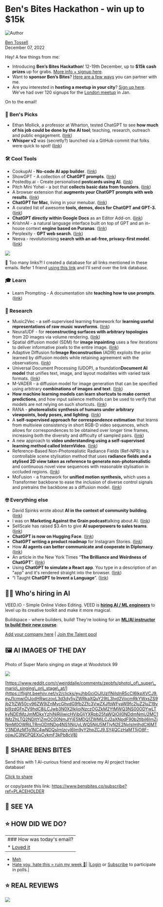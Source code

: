# Ben's Bites Hackathon - win up to $15k

![Author](https://media.beehiiv.com/cdn-cgi/image/format=auto,onerror=redirect/uploads/user/profile_picture/fc858b4d-39e3-4be1-abf4-2b55504e21a2/thumb_uJ4UYake_400x400.jpg)

[Ben Tossell](https://www.twitter.com/bentossell)  
December 07, 2022

Hey! A few things from me:

* Introducing **Ben’s Bites Hackathon**! 12-19th December, up to **$15k cash prizes** up for grabs. [<u>More info + signup here</u>](https://flight.beehiiv.net/v2/clicks/eyJhbGciOiJIUzI1NiIsInR5cCI6IkpXVCJ9.eyJ1cmwiOiJodHRwczovL3ZhbmlsbGEtcGVhY2gtNDg0Lm5vdGlvbi5zaXRlL0Jlbi1zLUJpdGVzLUFJLUhhY2thdGhvbi0xNWstMzI0YjNlOGIzZDQ3NGExMmEyZTgyOGI3YWM0NWY5ZjkiLCJwb3N0X2lkIjoiNzczOGZkM2YtMWQ3NS00ODYwLTkyNDEtMzJmMDkxYzhjNjRjIiwicHVibGljYXRpb25faWQiOiI0NDdmNmU2MC1lMzZhLTQ2NDItYjZmOC00NmJlYjE5MDQ1ZWMiLCJ2aXNpdF90b2tlbiI6ImZiNmM0OWRiLTRmODItNDg4NS1iNjUyLWQ5NjU5MTIyN2E2NyIsImlhdCI6MTY3NDAzMTg1NC4wNDIsImlzcyI6Im9yY2hpZCJ9.Maqhrvgu83PxKynwa3KrZafG4jTxYuxM2oOItD_3TBE).
* Want to **sponsor Ben’s Bites**? <u>[Here are a few ways](https://flight.beehiiv.net/v2/clicks/eyJhbGciOiJIUzI1NiIsInR5cCI6IkpXVCJ9.eyJ1cmwiOiJodHRwczovL3ZhbmlsbGEtcGVhY2gtNDg0Lm5vdGlvbi5zaXRlL0Jlbi1zLUJpdGVzLVNwb25zb3JlZC1FbWFpbHMtYjEzZGQ3ODk5NWYyNDI1YmI0YTZmZDQwMWEyNWY0M2MiLCJwb3N0X2lkIjoiNzczOGZkM2YtMWQ3NS00ODYwLTkyNDEtMzJmMDkxYzhjNjRjIiwicHVibGljYXRpb25faWQiOiI0NDdmNmU2MC1lMzZhLTQ2NDItYjZmOC00NmJlYjE5MDQ1ZWMiLCJ2aXNpdF90b2tlbiI6ImZiNmM0OWRiLTRmODItNDg4NS1iNjUyLWQ5NjU5MTIyN2E2NyIsImlhdCI6MTY3NDAzMTg1NC4wNDIsImlzcyI6Im9yY2hpZCJ9.lVLycyldtUnVjLLMEHzxYAAwQHHMlzNEKbFuV3pIbtw)</u> you can partner with me.
* Are you interested in **hosting a meetup in your city**? [<u>Sign up here</u>](https://flight.beehiiv.net/v2/clicks/eyJhbGciOiJIUzI1NiIsInR5cCI6IkpXVCJ9.eyJ1cmwiOiJodHRwczovL2FpcnRhYmxlLmNvbS9zaHI0cjNvQW5NYjZhZUFOVCIsInBvc3RfaWQiOiI3NzM4ZmQzZi0xZDc1LTQ4NjAtOTI0MS0zMmYwOTFjOGM2NGMiLCJwdWJsaWNhdGlvbl9pZCI6IjQ0N2Y2ZTYwLWUzNmEtNDY0Mi1iNmY4LTQ2YmViMTkwNDVlYyIsInZpc2l0X3Rva2VuIjoiZmI2YzQ5ZGItNGY4Mi00ODg1LWI2NTItZDk2NTkxMjI3YTY3IiwiaWF0IjoxNjc0MDMxODU0LjA0MiwiaXNzIjoib3JjaGlkIn0.dITsrN7LjJEbxPIWC3uLMXflkKsFGN5J03QWj_DGVYo). We've had over 120 signups for the [London meetup](https://flight.beehiiv.net/v2/clicks/eyJhbGciOiJIUzI1NiIsInR5cCI6IkpXVCJ9.eyJ1cmwiOiJodHRwczovL2x1Lm1hL2JlbnNiaXRlcyIsInBvc3RfaWQiOiI3NzM4ZmQzZi0xZDc1LTQ4NjAtOTI0MS0zMmYwOTFjOGM2NGMiLCJwdWJsaWNhdGlvbl9pZCI6IjQ0N2Y2ZTYwLWUzNmEtNDY0Mi1iNmY4LTQ2YmViMTkwNDVlYyIsInZpc2l0X3Rva2VuIjoiZmI2YzQ5ZGItNGY4Mi00ODg1LWI2NTItZDk2NTkxMjI3YTY3IiwiaWF0IjoxNjc0MDMxODU0LjA0MiwiaXNzIjoib3JjaGlkIn0.r5v8Tutskc4NJAPQPWCeNvy30jmMXz4Srsy0zx9TUcU) in Jan.

On to the email!

### **🤌 Ben's Picks**

* Ethan Mollick, a professor at Wharton, tested ChatGPT to see **how much of his job could be done by the AI tool**; teaching, research, outreach and public engagement. ([<u>link</u>](https://flight.beehiiv.net/v2/clicks/eyJhbGciOiJIUzI1NiIsInR5cCI6IkpXVCJ9.eyJ1cmwiOiJodHRwczovL29uZXVzZWZ1bHRoaW5nLnN1YnN0YWNrLmNvbS9wL3RoZS1tZWNoYW5pY2FsLXByb2Zlc3NvciIsInBvc3RfaWQiOiI3NzM4ZmQzZi0xZDc1LTQ4NjAtOTI0MS0zMmYwOTFjOGM2NGMiLCJwdWJsaWNhdGlvbl9pZCI6IjQ0N2Y2ZTYwLWUzNmEtNDY0Mi1iNmY4LTQ2YmViMTkwNDVlYyIsInZpc2l0X3Rva2VuIjoiZmI2YzQ5ZGItNGY4Mi00ODg1LWI2NTItZDk2NTkxMjI3YTY3IiwiaWF0IjoxNjc0MDMxODU0LjA0MiwiaXNzIjoib3JjaGlkIn0.6EAmJe-vrMLo_3u9tGSun0uNgvprKGOaeFGcLkMi84w))
* **Whisper v2** was (secretly?) launched via a GitHub commit that folks were quick to spot! ([link](https://flight.beehiiv.net/v2/clicks/eyJhbGciOiJIUzI1NiIsInR5cCI6IkpXVCJ9.eyJ1cmwiOiJodHRwczovL2dpdGh1Yi5jb20vb3BlbmFpL3doaXNwZXIvY29tbWl0LzQxNzllZDI0NzVjYzg0Y2JhNjY4NjhiNTE2MjMyZWYxYjc0ZGFjZGYiLCJwb3N0X2lkIjoiNzczOGZkM2YtMWQ3NS00ODYwLTkyNDEtMzJmMDkxYzhjNjRjIiwicHVibGljYXRpb25faWQiOiI0NDdmNmU2MC1lMzZhLTQ2NDItYjZmOC00NmJlYjE5MDQ1ZWMiLCJ2aXNpdF90b2tlbiI6ImZiNmM0OWRiLTRmODItNDg4NS1iNjUyLWQ5NjU5MTIyN2E2NyIsImlhdCI6MTY3NDAzMTg1NC4wNDIsImlzcyI6Im9yY2hpZCJ9.vdG5l6tOERIUqZL1bZRofiIAtFXUCP_S3CHN85zmkFU))

### **🛠️ Cool Tools**

* CookupAI - **No-code AI app builder**. ([<u>link</u>](https://flight.beehiiv.net/v2/clicks/eyJhbGciOiJIUzI1NiIsInR5cCI6IkpXVCJ9.eyJ1cmwiOiJodHRwczovL2Nvb2t1cC5haS8iLCJwb3N0X2lkIjoiNzczOGZkM2YtMWQ3NS00ODYwLTkyNDEtMzJmMDkxYzhjNjRjIiwicHVibGljYXRpb25faWQiOiI0NDdmNmU2MC1lMzZhLTQ2NDItYjZmOC00NmJlYjE5MDQ1ZWMiLCJ2aXNpdF90b2tlbiI6ImZiNmM0OWRiLTRmODItNDg4NS1iNjUyLWQ5NjU5MTIyN2E2NyIsImlhdCI6MTY3NDAzMTg1NC4wNDIsImlzcyI6Im9yY2hpZCJ9.gwlUn3bAl13v225bQ5VaMW218GRc3sDZHS4h-HHrBn0))
* ShowGPT - A collection of **ChatGPT prompts**. ([<u>link</u>](https://flight.beehiiv.net/v2/clicks/eyJhbGciOiJIUzI1NiIsInR5cCI6IkpXVCJ9.eyJ1cmwiOiJodHRwczovL3Nob3dncHQuY28vIiwicG9zdF9pZCI6Ijc3MzhmZDNmLTFkNzUtNDg2MC05MjQxLTMyZjA5MWM4YzY0YyIsInB1YmxpY2F0aW9uX2lkIjoiNDQ3ZjZlNjAtZTM2YS00NjQyLWI2ZjgtNDZiZWIxOTA0NWVjIiwidmlzaXRfdG9rZW4iOiJmYjZjNDlkYi00ZjgyLTQ4ODUtYjY1Mi1kOTY1OTEyMjdhNjciLCJpYXQiOjE2NzQwMzE4NTQuMDQyLCJpc3MiOiJvcmNoaWQifQ.YEuwO3qmioOEoW7XI7-TtbHcTRsyfavRwP_5iyvOiGU))
* Postedby.ai - Create personalised **postcards using AI**. ([<u>link</u>](https://flight.beehiiv.net/v2/clicks/eyJhbGciOiJIUzI1NiIsInR5cCI6IkpXVCJ9.eyJ1cmwiOiJodHRwczovL3Bvc3RlZGJ5LmFpLyIsInBvc3RfaWQiOiI3NzM4ZmQzZi0xZDc1LTQ4NjAtOTI0MS0zMmYwOTFjOGM2NGMiLCJwdWJsaWNhdGlvbl9pZCI6IjQ0N2Y2ZTYwLWUzNmEtNDY0Mi1iNmY4LTQ2YmViMTkwNDVlYyIsInZpc2l0X3Rva2VuIjoiZmI2YzQ5ZGItNGY4Mi00ODg1LWI2NTItZDk2NTkxMjI3YTY3IiwiaWF0IjoxNjc0MDMxODU0LjA0MywiaXNzIjoib3JjaGlkIn0.mGZeHk3Kq2YxZlLeEOwQIsNJWjNbmX9ruVBUcMx-7WU))
* Pitch Mini Yohei - a bot that **collects basic data from founders**. ([<u>link</u>](https://flight.beehiiv.net/v2/clicks/eyJhbGciOiJIUzI1NiIsInR5cCI6IkpXVCJ9.eyJ1cmwiOiJodHRwczovL3BpdGNoLnlvaGVpLm1lLyIsInBvc3RfaWQiOiI3NzM4ZmQzZi0xZDc1LTQ4NjAtOTI0MS0zMmYwOTFjOGM2NGMiLCJwdWJsaWNhdGlvbl9pZCI6IjQ0N2Y2ZTYwLWUzNmEtNDY0Mi1iNmY4LTQ2YmViMTkwNDVlYyIsInZpc2l0X3Rva2VuIjoiZmI2YzQ5ZGItNGY4Mi00ODg1LWI2NTItZDk2NTkxMjI3YTY3IiwiaWF0IjoxNjc0MDMxODU0LjA0MywiaXNzIjoib3JjaGlkIn0.EtmKPdD3kZdd8OudwriFteTX2hucu7dMdVnWGFuZsds))
* A browser extension that **augments your ChatGPT prompts with web results**. ([<u>link</u>](https://flight.beehiiv.net/v2/clicks/eyJhbGciOiJIUzI1NiIsInR5cCI6IkpXVCJ9.eyJ1cmwiOiJodHRwczovL2dpdGh1Yi5jb20vcXVuYXNoL2NoYXRncHQtYWR2YW5jZWQiLCJwb3N0X2lkIjoiNzczOGZkM2YtMWQ3NS00ODYwLTkyNDEtMzJmMDkxYzhjNjRjIiwicHVibGljYXRpb25faWQiOiI0NDdmNmU2MC1lMzZhLTQ2NDItYjZmOC00NmJlYjE5MDQ1ZWMiLCJ2aXNpdF90b2tlbiI6ImZiNmM0OWRiLTRmODItNDg4NS1iNjUyLWQ5NjU5MTIyN2E2NyIsImlhdCI6MTY3NDAzMTg1NC4wNDMsImlzcyI6Im9yY2hpZCJ9.gt_AeXjn25X7lYtQxtpME9xRzMZgqcI7qT0Y_qt5Rlo))
* **ChatGPT for Mac**, living in your menubar. ([<u>link</u>](https://flight.beehiiv.net/v2/clicks/eyJhbGciOiJIUzI1NiIsInR5cCI6IkpXVCJ9.eyJ1cmwiOiJodHRwczovL2dpdGh1Yi5jb20vdmluY2Vsd3QvY2hhdGdwdC1tYWMiLCJwb3N0X2lkIjoiNzczOGZkM2YtMWQ3NS00ODYwLTkyNDEtMzJmMDkxYzhjNjRjIiwicHVibGljYXRpb25faWQiOiI0NDdmNmU2MC1lMzZhLTQ2NDItYjZmOC00NmJlYjE5MDQ1ZWMiLCJ2aXNpdF90b2tlbiI6ImZiNmM0OWRiLTRmODItNDg4NS1iNjUyLWQ5NjU5MTIyN2E2NyIsImlhdCI6MTY3NDAzMTg1NC4wNDMsImlzcyI6Im9yY2hpZCJ9.84JaSs16RK1QebEKK0QSJvV5dBlLnDguLatqiqREZlI))
* A curated list of awesome **tools, demos, docs for ChatGPT and GPT-3.** ([<u>link</u>](https://flight.beehiiv.net/v2/clicks/eyJhbGciOiJIUzI1NiIsInR5cCI6IkpXVCJ9.eyJ1cmwiOiJodHRwczovL2dpdGh1Yi5jb20vaHVtYW5sb29wL2F3ZXNvbWUtY2hhdGdwdCIsInBvc3RfaWQiOiI3NzM4ZmQzZi0xZDc1LTQ4NjAtOTI0MS0zMmYwOTFjOGM2NGMiLCJwdWJsaWNhdGlvbl9pZCI6IjQ0N2Y2ZTYwLWUzNmEtNDY0Mi1iNmY4LTQ2YmViMTkwNDVlYyIsInZpc2l0X3Rva2VuIjoiZmI2YzQ5ZGItNGY4Mi00ODg1LWI2NTItZDk2NTkxMjI3YTY3IiwiaWF0IjoxNjc0MDMxODU0LjA0MywiaXNzIjoib3JjaGlkIn0.XZGzidBkS4sAh69g9D4tg1UY_nn0FtIG0qO7F2Q789U))
* **ChatGPT directly within Google Docs** as an Editor Add-on. ([<u>link</u>](https://flight.beehiiv.net/v2/clicks/eyJhbGciOiJIUzI1NiIsInR5cCI6IkpXVCJ9.eyJ1cmwiOiJodHRwczovL2dpdGh1Yi5jb20vY2VzYXJodXJldC9kb2NHUFQiLCJwb3N0X2lkIjoiNzczOGZkM2YtMWQ3NS00ODYwLTkyNDEtMzJmMDkxYzhjNjRjIiwicHVibGljYXRpb25faWQiOiI0NDdmNmU2MC1lMzZhLTQ2NDItYjZmOC00NmJlYjE5MDQ1ZWMiLCJ2aXNpdF90b2tlbiI6ImZiNmM0OWRiLTRmODItNDg4NS1iNjUyLWQ5NjU5MTIyN2E2NyIsImlhdCI6MTY3NDAzMTg1NC4wNDMsImlzcyI6Im9yY2hpZCJ9.zoVmpeQZU3BmaihLJRLWV_eLoRII0qVWl2unPOIUxcw))
* KrishnAI - a natural language interface built on top of GPT and an in-house context **engine based on Puranas**. ([<u>link</u>](https://flight.beehiiv.net/v2/clicks/eyJhbGciOiJIUzI1NiIsInR5cCI6IkpXVCJ9.eyJ1cmwiOiJodHRwczovL2tyaXNobi5haS8iLCJwb3N0X2lkIjoiNzczOGZkM2YtMWQ3NS00ODYwLTkyNDEtMzJmMDkxYzhjNjRjIiwicHVibGljYXRpb25faWQiOiI0NDdmNmU2MC1lMzZhLTQ2NDItYjZmOC00NmJlYjE5MDQ1ZWMiLCJ2aXNpdF90b2tlbiI6ImZiNmM0OWRiLTRmODItNDg4NS1iNjUyLWQ5NjU5MTIyN2E2NyIsImlhdCI6MTY3NDAzMTg1NC4wNDMsImlzcyI6Im9yY2hpZCJ9.NS8O-hiPJ0Ck997s6ToqbdYdraTEMcKF8aG1JTaxaCU))
* Perplexity - **GPT web search**. ([<u>link</u>](https://flight.beehiiv.net/v2/clicks/eyJhbGciOiJIUzI1NiIsInR5cCI6IkpXVCJ9.eyJ1cmwiOiJodHRwczovL3d3dy5wZXJwbGV4aXR5LmFpLyIsInBvc3RfaWQiOiI3NzM4ZmQzZi0xZDc1LTQ4NjAtOTI0MS0zMmYwOTFjOGM2NGMiLCJwdWJsaWNhdGlvbl9pZCI6IjQ0N2Y2ZTYwLWUzNmEtNDY0Mi1iNmY4LTQ2YmViMTkwNDVlYyIsInZpc2l0X3Rva2VuIjoiZmI2YzQ5ZGItNGY4Mi00ODg1LWI2NTItZDk2NTkxMjI3YTY3IiwiaWF0IjoxNjc0MDMxODU0LjA0MywiaXNzIjoib3JjaGlkIn0.wVy1aEaeWXF-uHAP7izSMA8QJij0PVNYzniYGhtJK20))
* Neeva - revolutionising **search with an ad-free, privacy-first model**. ([<u>link</u>](https://flight.beehiiv.net/v2/clicks/eyJhbGciOiJIUzI1NiIsInR5cCI6IkpXVCJ9.eyJ1cmwiOiJodHRwczovL25lZXZhLmNvbS8iLCJwb3N0X2lkIjoiNzczOGZkM2YtMWQ3NS00ODYwLTkyNDEtMzJmMDkxYzhjNjRjIiwicHVibGljYXRpb25faWQiOiI0NDdmNmU2MC1lMzZhLTQ2NDItYjZmOC00NmJlYjE5MDQ1ZWMiLCJ2aXNpdF90b2tlbiI6ImZiNmM0OWRiLTRmODItNDg4NS1iNjUyLWQ5NjU5MTIyN2E2NyIsImlhdCI6MTY3NDAzMTg1NC4wNDMsImlzcyI6Im9yY2hpZCJ9.HCC1cLipQqrQeyqt09dWDUITNjYnYWl9yHaxTJlYOK4))

![](https://media.beehiiv.com/cdn-cgi/image/format=auto,onerror=redirect/uploads/asset/file/9c82a485-1cb4-48de-b8c0-7cdace55399a/FjUVZMjVQAEVs3i.jpeg)

👋 Too many links?! I created a database for all links mentioned in these emails. Refer 1 friend [using this link](https://flight.beehiiv.net/v2/clicks/eyJhbGciOiJIUzI1NiIsInR5cCI6IkpXVCJ9.eyJ1cmwiOiJodHRwczovL3d3dy5iZW5zYml0ZXMuY28vc3Vic2NyaWJlP3JlZj1QTEFDRUhPTERFUiIsInBvc3RfaWQiOiI3NzM4ZmQzZi0xZDc1LTQ4NjAtOTI0MS0zMmYwOTFjOGM2NGMiLCJwdWJsaWNhdGlvbl9pZCI6IjQ0N2Y2ZTYwLWUzNmEtNDY0Mi1iNmY4LTQ2YmViMTkwNDVlYyIsInZpc2l0X3Rva2VuIjoiZmI2YzQ5ZGItNGY4Mi00ODg1LWI2NTItZDk2NTkxMjI3YTY3IiwiaWF0IjoxNjc0MDMxODU0LjA0MywiaXNzIjoib3JjaGlkIn0.BqHuD5P6Ye22Es7wYfT_Irs_JW2GHCRKrKPBzWlg6sU) and I'll send over the link database.

### **🎓 Learn**

* Learn Prompting - A documentation site **teaching how to use prompts**. ([<u>link</u>](https://flight.beehiiv.net/v2/clicks/eyJhbGciOiJIUzI1NiIsInR5cCI6IkpXVCJ9.eyJ1cmwiOiJodHRwczovL2xlYXJucHJvbXB0aW5nLm9yZy8iLCJwb3N0X2lkIjoiNzczOGZkM2YtMWQ3NS00ODYwLTkyNDEtMzJmMDkxYzhjNjRjIiwicHVibGljYXRpb25faWQiOiI0NDdmNmU2MC1lMzZhLTQ2NDItYjZmOC00NmJlYjE5MDQ1ZWMiLCJ2aXNpdF90b2tlbiI6ImZiNmM0OWRiLTRmODItNDg4NS1iNjUyLWQ5NjU5MTIyN2E2NyIsImlhdCI6MTY3NDAzMTg1NC4wNDMsImlzcyI6Im9yY2hpZCJ9.NEb1jAm1riMcng2ePcjFsrZWKqXCv0ftJGfICYlEl1Y))

### **🔬 Research**

* Music2Vec - a self-supervised learning framework for **learning useful representations of raw music waveforms**. ([<u>link</u>](https://flight.beehiiv.net/v2/clicks/eyJhbGciOiJIUzI1NiIsInR5cCI6IkpXVCJ9.eyJ1cmwiOiJodHRwczovL2FyeGl2Lm9yZy9hYnMvMjIxMi4wMjUwOCIsInBvc3RfaWQiOiI3NzM4ZmQzZi0xZDc1LTQ4NjAtOTI0MS0zMmYwOTFjOGM2NGMiLCJwdWJsaWNhdGlvbl9pZCI6IjQ0N2Y2ZTYwLWUzNmEtNDY0Mi1iNmY4LTQ2YmViMTkwNDVlYyIsInZpc2l0X3Rva2VuIjoiZmI2YzQ5ZGItNGY4Mi00ODg1LWI2NTItZDk2NTkxMjI3YTY3IiwiaWF0IjoxNjc0MDMxODU0LjA0MywiaXNzIjoib3JjaGlkIn0.XbI8nWmTuvgB0J44kQ16uJqRFI7gzAzqhSk15d2B8MA))
* NeuralUDF - for **reconstructing surfaces with arbitrary topologies** from 2D images via volume rendering. ([<u>link</u>](https://flight.beehiiv.net/v2/clicks/eyJhbGciOiJIUzI1NiIsInR5cCI6IkpXVCJ9.eyJ1cmwiOiJodHRwczovL3d3dy54eGxvbmcuc2l0ZS9OZXVyYWxVREYvIiwicG9zdF9pZCI6Ijc3MzhmZDNmLTFkNzUtNDg2MC05MjQxLTMyZjA5MWM4YzY0YyIsInB1YmxpY2F0aW9uX2lkIjoiNDQ3ZjZlNjAtZTM2YS00NjQyLWI2ZjgtNDZiZWIxOTA0NWVjIiwidmlzaXRfdG9rZW4iOiJmYjZjNDlkYi00ZjgyLTQ4ODUtYjY1Mi1kOTY1OTEyMjdhNjciLCJpYXQiOjE2NzQwMzE4NTQuMDQzLCJpc3MiOiJvcmNoaWQifQ.A-3__olxt7jwtw9xVByKwCOG6w9Hxt0dYol8P1a80WQ))
* Spatial diffusion model (SDM) for **image inpainting** uses a few iterations to deliver informative pixels to the entire image. ([<u>link</u>](https://flight.beehiiv.net/v2/clicks/eyJhbGciOiJIUzI1NiIsInR5cCI6IkpXVCJ9.eyJ1cmwiOiJodHRwczovL2FyeGl2Lm9yZy9hYnMvMjIxMi4wMjk2MyIsInBvc3RfaWQiOiI3NzM4ZmQzZi0xZDc1LTQ4NjAtOTI0MS0zMmYwOTFjOGM2NGMiLCJwdWJsaWNhdGlvbl9pZCI6IjQ0N2Y2ZTYwLWUzNmEtNDY0Mi1iNmY4LTQ2YmViMTkwNDVlYyIsInZpc2l0X3Rva2VuIjoiZmI2YzQ5ZGItNGY4Mi00ODg1LWI2NTItZDk2NTkxMjI3YTY3IiwiaWF0IjoxNjc0MDMxODU0LjA0MywiaXNzIjoib3JjaGlkIn0.FbsVH12JGwEwIla-ugqkc59WEqiZEwo7XJ67tUGfo_M))
* Adaptive Diffusion for**Image Reconstruction** (ADIR) exploits the prior learned by diffusion models while retaining agreement with the observations. ([<u>link</u>](https://flight.beehiiv.net/v2/clicks/eyJhbGciOiJIUzI1NiIsInR5cCI6IkpXVCJ9.eyJ1cmwiOiJodHRwczovL3NoYWR5YWJoLmdpdGh1Yi5pby9BRElSLyIsInBvc3RfaWQiOiI3NzM4ZmQzZi0xZDc1LTQ4NjAtOTI0MS0zMmYwOTFjOGM2NGMiLCJwdWJsaWNhdGlvbl9pZCI6IjQ0N2Y2ZTYwLWUzNmEtNDY0Mi1iNmY4LTQ2YmViMTkwNDVlYyIsInZpc2l0X3Rva2VuIjoiZmI2YzQ5ZGItNGY4Mi00ODg1LWI2NTItZDk2NTkxMjI3YTY3IiwiaWF0IjoxNjc0MDMxODU0LjA0MywiaXNzIjoib3JjaGlkIn0.HeLM1ASHsmoV1P641TIZ8fj4j7Mn-7ruIo2Fl-Ig0kg))
* Universal Document Processing (UDOP), a foundation**Document AI model** that unifies text, image, and layout modalities with varied task formats. ([<u>link</u>](https://flight.beehiiv.net/v2/clicks/eyJhbGciOiJIUzI1NiIsInR5cCI6IkpXVCJ9.eyJ1cmwiOiJodHRwczovL2FyeGl2Lm9yZy9hYnMvMjIxMi4wMjYyMyIsInBvc3RfaWQiOiI3NzM4ZmQzZi0xZDc1LTQ4NjAtOTI0MS0zMmYwOTFjOGM2NGMiLCJwdWJsaWNhdGlvbl9pZCI6IjQ0N2Y2ZTYwLWUzNmEtNDY0Mi1iNmY4LTQ2YmViMTkwNDVlYyIsInZpc2l0X3Rva2VuIjoiZmI2YzQ5ZGItNGY4Mi00ODg1LWI2NTItZDk2NTkxMjI3YTY3IiwiaWF0IjoxNjc0MDMxODU0LjA0MywiaXNzIjoib3JjaGlkIn0.TEZbAl8z35vo_Uk9qC7772Yunv6UPJ8Pj8QviqR-o6k))
* M-VADER - a diffusion model for image generation that can be specified using arbitrary **combinations of images and text**. ([<u>link</u>](https://flight.beehiiv.net/v2/clicks/eyJhbGciOiJIUzI1NiIsInR5cCI6IkpXVCJ9.eyJ1cmwiOiJodHRwczovL2FyeGl2Lm9yZy9hYnMvMjIxMi4wMjkzNiIsInBvc3RfaWQiOiI3NzM4ZmQzZi0xZDc1LTQ4NjAtOTI0MS0zMmYwOTFjOGM2NGMiLCJwdWJsaWNhdGlvbl9pZCI6IjQ0N2Y2ZTYwLWUzNmEtNDY0Mi1iNmY4LTQ2YmViMTkwNDVlYyIsInZpc2l0X3Rva2VuIjoiZmI2YzQ5ZGItNGY4Mi00ODg1LWI2NTItZDk2NTkxMjI3YTY3IiwiaWF0IjoxNjc0MDMxODU0LjA0MywiaXNzIjoib3JjaGlkIn0.d0_4tMYda_K3lMv8VmKOuBaF-3sFT5wYxYqKTRA9hTM))
* **How machine learning models can learn shortcuts to make correct predictions**, and how input salience methods can be used to verify that models are not relying on such shortcuts. ([<u>link</u>](https://flight.beehiiv.net/v2/clicks/eyJhbGciOiJIUzI1NiIsInR5cCI6IkpXVCJ9.eyJ1cmwiOiJodHRwczovL2FpLmdvb2dsZWJsb2cuY29tLzIwMjIvMTIvd2lsbC15b3UtZmluZC10aGVzZS1zaG9ydGN1dHMuaHRtbCIsInBvc3RfaWQiOiI3NzM4ZmQzZi0xZDc1LTQ4NjAtOTI0MS0zMmYwOTFjOGM2NGMiLCJwdWJsaWNhdGlvbl9pZCI6IjQ0N2Y2ZTYwLWUzNmEtNDY0Mi1iNmY4LTQ2YmViMTkwNDVlYyIsInZpc2l0X3Rva2VuIjoiZmI2YzQ5ZGItNGY4Mi00ODg1LWI2NTItZDk2NTkxMjI3YTY3IiwiaWF0IjoxNjc0MDMxODU0LjA0MywiaXNzIjoib3JjaGlkIn0.qYHBf2KBzQxPCdq4h_yGIY9F2DkGomLKqosifDlQiPE))
* RANA - **photorealistic synthesis of humans under arbitrary viewpoints, body poses, and lighting**. ([<u>link</u>](https://flight.beehiiv.net/v2/clicks/eyJhbGciOiJIUzI1NiIsInR5cCI6IkpXVCJ9.eyJ1cmwiOiJodHRwczovL252bGFicy5naXRodWIuaW8vUkFOQS8iLCJwb3N0X2lkIjoiNzczOGZkM2YtMWQ3NS00ODYwLTkyNDEtMzJmMDkxYzhjNjRjIiwicHVibGljYXRpb25faWQiOiI0NDdmNmU2MC1lMzZhLTQ2NDItYjZmOC00NmJlYjE5MDQ1ZWMiLCJ2aXNpdF90b2tlbiI6ImZiNmM0OWRiLTRmODItNDg4NS1iNjUyLWQ5NjU5MTIyN2E2NyIsImlhdCI6MTY3NDAzMTg1NC4wNDMsImlzcyI6Im9yY2hpZCJ9.I2cQx9WeM4Epv-oMANYRfsjX6pmv6H088xWctaChr6o))
* A **self-supervised approach for correspondence estimation** that learns from multiview consistency in short RGB-D video sequences, which allows for correspondences to be obtained over longer time frames, increasing both the diversity and difficulty of sampled pairs. ([<u>link</u>](https://flight.beehiiv.net/v2/clicks/eyJhbGciOiJIUzI1NiIsInR5cCI6IkpXVCJ9.eyJ1cmwiOiJodHRwczovL21iYW5hbmkuZ2l0aHViLmlvL3N5bmNtYXRjaC8iLCJwb3N0X2lkIjoiNzczOGZkM2YtMWQ3NS00ODYwLTkyNDEtMzJmMDkxYzhjNjRjIiwicHVibGljYXRpb25faWQiOiI0NDdmNmU2MC1lMzZhLTQ2NDItYjZmOC00NmJlYjE5MDQ1ZWMiLCJ2aXNpdF90b2tlbiI6ImZiNmM0OWRiLTRmODItNDg4NS1iNjUyLWQ5NjU5MTIyN2E2NyIsImlhdCI6MTY3NDAzMTg1NC4wNDMsImlzcyI6Im9yY2hpZCJ9.DGNFInbFU5xocq3zAznUeU8Jm6g3rh0Ld68MhTGpr2g))
* A new approach to **video understanding using a self-supervised learning method called InternVideo**. ([<u>link</u>](https://flight.beehiiv.net/v2/clicks/eyJhbGciOiJIUzI1NiIsInR5cCI6IkpXVCJ9.eyJ1cmwiOiJodHRwczovL2FyeGl2Lm9yZy9hYnMvMjIxMi4wMzE5MSIsInBvc3RfaWQiOiI3NzM4ZmQzZi0xZDc1LTQ4NjAtOTI0MS0zMmYwOTFjOGM2NGMiLCJwdWJsaWNhdGlvbl9pZCI6IjQ0N2Y2ZTYwLWUzNmEtNDY0Mi1iNmY4LTQ2YmViMTkwNDVlYyIsInZpc2l0X3Rva2VuIjoiZmI2YzQ5ZGItNGY4Mi00ODg1LWI2NTItZDk2NTkxMjI3YTY3IiwiaWF0IjoxNjc0MDMxODU0LjA0MywiaXNzIjoib3JjaGlkIn0.QrbizbzR_O154Dzb1ZkcTW5oJ3nwxK8IUZGP9Ti5SDo))
* Reference-Based Non-Photorealistic Radiance Fields (Ref-NPR) is a controllable scene stylisation method that uses **radiance fields and a stylised 2D view taken as reference to generate non-photorealistic** and continuous novel view sequences with reasonable stylisation in occluded regions. ([<u>link</u>](https://flight.beehiiv.net/v2/clicks/eyJhbGciOiJIUzI1NiIsInR5cCI6IkpXVCJ9.eyJ1cmwiOiJodHRwczovL3JlZi1ucHIuZ2l0aHViLmlvLyIsInBvc3RfaWQiOiI3NzM4ZmQzZi0xZDc1LTQ4NjAtOTI0MS0zMmYwOTFjOGM2NGMiLCJwdWJsaWNhdGlvbl9pZCI6IjQ0N2Y2ZTYwLWUzNmEtNDY0Mi1iNmY4LTQ2YmViMTkwNDVlYyIsInZpc2l0X3Rva2VuIjoiZmI2YzQ5ZGItNGY4Mi00ODg1LWI2NTItZDk2NTkxMjI3YTY3IiwiaWF0IjoxNjc0MDMxODU0LjA0MywiaXNzIjoib3JjaGlkIn0.LxspUvY68Du6ghXFYG7mBCqGw_M8Aq0r-QKtUouxilU))
* MoFusion - a framework for **unified motion synthesis,** which uses a Transformer backbone to ease the inclusion of diverse control signals and pretrains the backbone as a diffusion model. ([<u>link</u>](https://flight.beehiiv.net/v2/clicks/eyJhbGciOiJIUzI1NiIsInR5cCI6IkpXVCJ9.eyJ1cmwiOiJodHRwczovL29mYS1zeXMuZ2l0aHViLmlvL01vRnVzaW9uLyIsInBvc3RfaWQiOiI3NzM4ZmQzZi0xZDc1LTQ4NjAtOTI0MS0zMmYwOTFjOGM2NGMiLCJwdWJsaWNhdGlvbl9pZCI6IjQ0N2Y2ZTYwLWUzNmEtNDY0Mi1iNmY4LTQ2YmViMTkwNDVlYyIsInZpc2l0X3Rva2VuIjoiZmI2YzQ5ZGItNGY4Mi00ODg1LWI2NTItZDk2NTkxMjI3YTY3IiwiaWF0IjoxNjc0MDMxODU0LjA0MywiaXNzIjoib3JjaGlkIn0.Vb3meTjc-tafR5GjKel8L3QwX2XvfdCl2cmbAos0t2g))

### **🤓 Everything else**

* David Spinks wrote about **AI in the context of community building**. ([<u>link</u>](https://flight.beehiiv.net/v2/clicks/eyJhbGciOiJIUzI1NiIsInR5cCI6IkpXVCJ9.eyJ1cmwiOiJodHRwczovL2Rhdmlkc3BpbmtzLnN1YnN0YWNrLmNvbS9wL3dpbGwtcm9ib3RzLWJ1aWxkLWNvbW11bml0eSIsInBvc3RfaWQiOiI3NzM4ZmQzZi0xZDc1LTQ4NjAtOTI0MS0zMmYwOTFjOGM2NGMiLCJwdWJsaWNhdGlvbl9pZCI6IjQ0N2Y2ZTYwLWUzNmEtNDY0Mi1iNmY4LTQ2YmViMTkwNDVlYyIsInZpc2l0X3Rva2VuIjoiZmI2YzQ5ZGItNGY4Mi00ODg1LWI2NTItZDk2NTkxMjI3YTY3IiwiaWF0IjoxNjc0MDMxODU0LjA0MywiaXNzIjoib3JjaGlkIn0.0gXty075ESZSzzVsDJ_uQEB208ZDfYZqSmfgnT0l048))
* I was on **Marketing Against the Grain podcast**talking about AI. ([<u>link</u>](https://flight.beehiiv.net/v2/clicks/eyJhbGciOiJIUzI1NiIsInR5cCI6IkpXVCJ9.eyJ1cmwiOiJodHRwczovL2xpbmsuY2h0YmwuY29tL2hmOHVqZExpP3NpZD1CZW4lMjBUb3NzZWxsJTIwRVAlMjA3MiIsInBvc3RfaWQiOiI3NzM4ZmQzZi0xZDc1LTQ4NjAtOTI0MS0zMmYwOTFjOGM2NGMiLCJwdWJsaWNhdGlvbl9pZCI6IjQ0N2Y2ZTYwLWUzNmEtNDY0Mi1iNmY4LTQ2YmViMTkwNDVlYyIsInZpc2l0X3Rva2VuIjoiZmI2YzQ5ZGItNGY4Mi00ODg1LWI2NTItZDk2NTkxMjI3YTY3IiwiaWF0IjoxNjc0MDMxODU0LjA0MywiaXNzIjoib3JjaGlkIn0.yvTzcgV6hi9mdpr1YQcrgqWwp7dBUzloihjFzZ-rB9A))
* SellScale has raised $3.4m to give **AI superpowers to sales teams**. ([<u>link</u>](https://flight.beehiiv.net/v2/clicks/eyJhbGciOiJIUzI1NiIsInR5cCI6IkpXVCJ9.eyJ1cmwiOiJodHRwczovL3d3dy5zZWxsc2NhbGUuY29tL3Bvc3Qvc2VsbHNjYWxlLXJhaXNlcy0zLTQtbWlsbGlvbi10by1naXZlLWFpLXN1cGVycG93ZXJzLXRvLXNhbGVzLXRlYW1zIiwicG9zdF9pZCI6Ijc3MzhmZDNmLTFkNzUtNDg2MC05MjQxLTMyZjA5MWM4YzY0YyIsInB1YmxpY2F0aW9uX2lkIjoiNDQ3ZjZlNjAtZTM2YS00NjQyLWI2ZjgtNDZiZWIxOTA0NWVjIiwidmlzaXRfdG9rZW4iOiJmYjZjNDlkYi00ZjgyLTQ4ODUtYjY1Mi1kOTY1OTEyMjdhNjciLCJpYXQiOjE2NzQwMzE4NTQuMDQzLCJpc3MiOiJvcmNoaWQifQ.9c_iscsAEatX7ChgE3MTyz1xit1wAiw3RtVPfhP6KU4))
* **ChatGPT is now on Hugging Face**. ([<u>link</u>](https://flight.beehiiv.net/v2/clicks/eyJhbGciOiJIUzI1NiIsInR5cCI6IkpXVCJ9.eyJ1cmwiOiJodHRwczovL2h1Z2dpbmdmYWNlLmNvL3NwYWNlcy9YaGFoZWVuL0NoYXRHUFRfSEYiLCJwb3N0X2lkIjoiNzczOGZkM2YtMWQ3NS00ODYwLTkyNDEtMzJmMDkxYzhjNjRjIiwicHVibGljYXRpb25faWQiOiI0NDdmNmU2MC1lMzZhLTQ2NDItYjZmOC00NmJlYjE5MDQ1ZWMiLCJ2aXNpdF90b2tlbiI6ImZiNmM0OWRiLTRmODItNDg4NS1iNjUyLWQ5NjU5MTIyN2E2NyIsImlhdCI6MTY3NDAzMTg1NC4wNDMsImlzcyI6Im9yY2hpZCJ9.EkF5Oqk_VomiE16DZMMMWJHF2LKXkqIsISH6onxhk4k))
* **ChatGPT writing a product roadmap** for Instagram Stories. ([<u>link</u>](https://flight.beehiiv.net/v2/clicks/eyJhbGciOiJIUzI1NiIsInR5cCI6IkpXVCJ9.eyJ1cmwiOiJodHRwczovL3R3aXR0ZXIuY29tL2tlaXRocGVpcmlzL3N0YXR1cy8xNTk5Nzk2NzU1NTkxNDgzMzkyP3M9MjAmdD1oRkdjU0tMQ083YUxfY3d3QWxlNWp3IiwicG9zdF9pZCI6Ijc3MzhmZDNmLTFkNzUtNDg2MC05MjQxLTMyZjA5MWM4YzY0YyIsInB1YmxpY2F0aW9uX2lkIjoiNDQ3ZjZlNjAtZTM2YS00NjQyLWI2ZjgtNDZiZWIxOTA0NWVjIiwidmlzaXRfdG9rZW4iOiJmYjZjNDlkYi00ZjgyLTQ4ODUtYjY1Mi1kOTY1OTEyMjdhNjciLCJpYXQiOjE2NzQwMzE4NTQuMDQzLCJpc3MiOiJvcmNoaWQifQ.uovc1fYdxPFLmX_dazOWq4w-0MOTWSFHrU-YIcugEAM))
* How **AI agents can better communicate and cooperate in Diplomacy**. ([<u>link</u>](https://flight.beehiiv.net/v2/clicks/eyJhbGciOiJIUzI1NiIsInR5cCI6IkpXVCJ9.eyJ1cmwiOiJodHRwczovL3d3dy5uYXR1cmUuY29tL2FydGljbGVzL3M0MTQ2Ny0wMjItMzQ0NzMtNSIsInBvc3RfaWQiOiI3NzM4ZmQzZi0xZDc1LTQ4NjAtOTI0MS0zMmYwOTFjOGM2NGMiLCJwdWJsaWNhdGlvbl9pZCI6IjQ0N2Y2ZTYwLWUzNmEtNDY0Mi1iNmY4LTQ2YmViMTkwNDVlYyIsInZpc2l0X3Rva2VuIjoiZmI2YzQ5ZGItNGY4Mi00ODg1LWI2NTItZDk2NTkxMjI3YTY3IiwiaWF0IjoxNjc0MDMxODU0LjA0MywiaXNzIjoib3JjaGlkIn0.mIjyA3I5pL2Y85grUE3pnzDlq37tUXjehmWrLT2tUkw))
* An article in the New York Times “**The Brilliance and Weirdness of ChatGPT**”. ([<u>link</u>](https://flight.beehiiv.net/v2/clicks/eyJhbGciOiJIUzI1NiIsInR5cCI6IkpXVCJ9.eyJ1cmwiOiJodHRwczovL3d3dy5ueXRpbWVzLmNvbS8yMDIyLzEyLzA1L3RlY2hub2xvZ3kvY2hhdGdwdC1haS10d2l0dGVyLmh0bWwiLCJwb3N0X2lkIjoiNzczOGZkM2YtMWQ3NS00ODYwLTkyNDEtMzJmMDkxYzhjNjRjIiwicHVibGljYXRpb25faWQiOiI0NDdmNmU2MC1lMzZhLTQ2NDItYjZmOC00NmJlYjE5MDQ1ZWMiLCJ2aXNpdF90b2tlbiI6ImZiNmM0OWRiLTRmODItNDg4NS1iNjUyLWQ5NjU5MTIyN2E2NyIsImlhdCI6MTY3NDAzMTg1NC4wNDMsImlzcyI6Im9yY2hpZCJ9.mfgGbTaYkfxO7l43EHXZ9MPhRK5lP66vKMGGYxx2i6I))
* Using **ChatGPT to simulate a React app**. You type in a description of an "app" and it's rendered straight into the browser. ([<u>link</u>](https://flight.beehiiv.net/v2/clicks/eyJhbGciOiJIUzI1NiIsInR5cCI6IkpXVCJ9.eyJ1cmwiOiJodHRwczovL3R3aXR0ZXIuY29tL19kYW5sZXZlci9zdGF0dXMvMTYwMDEyNTc4OTQ3OTI3NjU0NSIsInBvc3RfaWQiOiI3NzM4ZmQzZi0xZDc1LTQ4NjAtOTI0MS0zMmYwOTFjOGM2NGMiLCJwdWJsaWNhdGlvbl9pZCI6IjQ0N2Y2ZTYwLWUzNmEtNDY0Mi1iNmY4LTQ2YmViMTkwNDVlYyIsInZpc2l0X3Rva2VuIjoiZmI2YzQ5ZGItNGY4Mi00ODg1LWI2NTItZDk2NTkxMjI3YTY3IiwiaWF0IjoxNjc0MDMxODU0LjA0MywiaXNzIjoib3JjaGlkIn0.4mhZCYTqfXd0JiFbwCmcOMcKdt-MsDwWtcMtMgQ1Gy8))
* “I Taught **ChatGPT to Invent a Language**”. ([<u>link</u>](https://flight.beehiiv.net/v2/clicks/eyJhbGciOiJIUzI1NiIsInR5cCI6IkpXVCJ9.eyJ1cmwiOiJodHRwczovL21heGltdW1lZmZvcnQuc3Vic3RhY2suY29tL3AvaS10YXVnaHQtY2hhdGdwdC10by1pbnZlbnQtYS1sYW5ndWFnZSIsInBvc3RfaWQiOiI3NzM4ZmQzZi0xZDc1LTQ4NjAtOTI0MS0zMmYwOTFjOGM2NGMiLCJwdWJsaWNhdGlvbl9pZCI6IjQ0N2Y2ZTYwLWUzNmEtNDY0Mi1iNmY4LTQ2YmViMTkwNDVlYyIsInZpc2l0X3Rva2VuIjoiZmI2YzQ5ZGItNGY4Mi00ODg1LWI2NTItZDk2NTkxMjI3YTY3IiwiaWF0IjoxNjc0MDMxODU0LjA0MywiaXNzIjoib3JjaGlkIn0.-Zu4i8HxlMTBoWrUd5xbySwzF5HQ4BTiqENRGqvauWg))

## **🧑‍💻 Who's hiring in AI**

VEED.IO - Simple Online Video Editing. VEED is **[hiring AI / ML engineers](https://flight.beehiiv.net/v2/clicks/eyJhbGciOiJIUzI1NiIsInR5cCI6IkpXVCJ9.eyJ1cmwiOiJodHRwczovL3ZlZWQudGVhbXRhaWxvci5jb20vam9icy8yMTQ1NTI2LXNlbmlvci1zb2Z0d2FyZS1lbmdpbmVlci1haS10ZWFtIiwicG9zdF9pZCI6Ijc3MzhmZDNmLTFkNzUtNDg2MC05MjQxLTMyZjA5MWM4YzY0YyIsInB1YmxpY2F0aW9uX2lkIjoiNDQ3ZjZlNjAtZTM2YS00NjQyLWI2ZjgtNDZiZWIxOTA0NWVjIiwidmlzaXRfdG9rZW4iOiJmYjZjNDlkYi00ZjgyLTQ4ODUtYjY1Mi1kOTY1OTEyMjdhNjciLCJpYXQiOjE2NzQwMzE4NTQuMDQzLCJpc3MiOiJvcmNoaWQifQ.2UVzJnNbg4MVPcA91z5j6K0Bq4YcUm-0QKootvoRUvM)** to level up its creative toolkit and make it more magical.

Buildspace - where builders, build! They're looking for an **[ML/AI instructor to build their new course](https://flight.beehiiv.net/v2/clicks/eyJhbGciOiJIUzI1NiIsInR5cCI6IkpXVCJ9.eyJ1cmwiOiJodHRwczovL2J1aWxkc3BhY2Uuc28vam9pbiIsInBvc3RfaWQiOiI3NzM4ZmQzZi0xZDc1LTQ4NjAtOTI0MS0zMmYwOTFjOGM2NGMiLCJwdWJsaWNhdGlvbl9pZCI6IjQ0N2Y2ZTYwLWUzNmEtNDY0Mi1iNmY4LTQ2YmViMTkwNDVlYyIsInZpc2l0X3Rva2VuIjoiZmI2YzQ5ZGItNGY4Mi00ODg1LWI2NTItZDk2NTkxMjI3YTY3IiwiaWF0IjoxNjc0MDMxODU0LjA0MywiaXNzIjoib3JjaGlkIn0.TK2DRnWgWBdKPBLGdEJ_8m4Lg_oXlSmZFLGv1Mv9cMo)**.

[Add your company here](https://flight.beehiiv.net/v2/clicks/eyJhbGciOiJIUzI1NiIsInR5cCI6IkpXVCJ9.eyJ1cmwiOiJodHRwczovL2JlbnNiaXRlcy5wYWxsZXQuY29tL2hpcmUiLCJwb3N0X2lkIjoiNzczOGZkM2YtMWQ3NS00ODYwLTkyNDEtMzJmMDkxYzhjNjRjIiwicHVibGljYXRpb25faWQiOiI0NDdmNmU2MC1lMzZhLTQ2NDItYjZmOC00NmJlYjE5MDQ1ZWMiLCJ2aXNpdF90b2tlbiI6ImZiNmM0OWRiLTRmODItNDg4NS1iNjUyLWQ5NjU5MTIyN2E2NyIsImlhdCI6MTY3NDAzMTg1NC4wNDQsImlzcyI6Im9yY2hpZCJ9.mLZ9w2Hh9gPFAv-80cQT-za70LLkJ6KomVb7h3JVePQ) | [Join the Talent pool](https://flight.beehiiv.net/v2/clicks/eyJhbGciOiJIUzI1NiIsInR5cCI6IkpXVCJ9.eyJ1cmwiOiJodHRwczovL2JlbnNiaXRlcy5wYWxsZXQuY29tL3RhbGVudC93ZWxjb21lP3JlZmVycmFsPXRydWUmc3RlcD13ZWxjb21lJnBhbGxldD0iLCJwb3N0X2lkIjoiNzczOGZkM2YtMWQ3NS00ODYwLTkyNDEtMzJmMDkxYzhjNjRjIiwicHVibGljYXRpb25faWQiOiI0NDdmNmU2MC1lMzZhLTQ2NDItYjZmOC00NmJlYjE5MDQ1ZWMiLCJ2aXNpdF90b2tlbiI6ImZiNmM0OWRiLTRmODItNDg4NS1iNjUyLWQ5NjU5MTIyN2E2NyIsImlhdCI6MTY3NDAzMTg1NC4wNDQsImlzcyI6Im9yY2hpZCJ9.pIwbAA3WKpmHA_f5WpmDXS8emakReuE8VbV27S_16xs)

## **🖼 AI IMAGES OF THE DAY**

Photo of Super Mario singing on stage at Woodstock 99

![](https://media.beehiiv.com/cdn-cgi/image/format=auto,onerror=redirect/uploads/asset/file/da5b0fad-5d71-498a-85c1-dc2a092e7788/q13mbq7j6f4a1.jpg)

[https://www.reddit.com/r/weirddalle/comments/zeobfs/photo\_of\_super\_mario\_singing\_on\_stage\_at/](https://flight.beehiiv.net/v2/clicks/eyJhbGciOiJIUzI1NiIsInR5cCI6IkpXVCJ9.eyJ1cmwiOiJodHRwczovL3d3dy5yZWRkaXQuY29tL3Ivd2VpcmRkYWxsZS9jb21tZW50cy96ZW9iZnMvcGhvdG9fb2Zfc3VwZXJfbWFyaW9fc2luZ2luZ19vbl9zdGFnZV9hdC8iLCJwb3N0X2lkIjoiNzczOGZkM2YtMWQ3NS00ODYwLTkyNDEtMzJmMDkxYzhjNjRjIiwicHVibGljYXRpb25faWQiOiI0NDdmNmU2MC1lMzZhLTQ2NDItYjZmOC00NmJlYjE5MDQ1ZWMiLCJ2aXNpdF90b2tlbiI6ImZiNmM0OWRiLTRmODItNDg4NS1iNjUyLWQ5NjU5MTIyN2E2NyIsImlhdCI6MTY3NDAzMTg1NC4wNDQsImlzcyI6Im9yY2hpZCJ9.SY4QCzHaMT5jO8F-ojjwJC3NCPQEXsCykmF3kPb8cV8)

## **🤗 SHARE BENS BITES**

Send this with 1 AI-curious friend and receive my AI project tracker database!

[Click to share](https://flight.beehiiv.net/v2/clicks/eyJhbGciOiJIUzI1NiIsInR5cCI6IkpXVCJ9.eyJ1cmwiOiJodHRwczovL3d3dy5iZW5zYml0ZXMuY28vc3Vic2NyaWJlP3JlZj1QTEFDRUhPTERFUiIsInBvc3RfaWQiOiI3NzM4ZmQzZi0xZDc1LTQ4NjAtOTI0MS0zMmYwOTFjOGM2NGMiLCJwdWJsaWNhdGlvbl9pZCI6IjQ0N2Y2ZTYwLWUzNmEtNDY0Mi1iNmY4LTQ2YmViMTkwNDVlYyIsInZpc2l0X3Rva2VuIjoiZmI2YzQ5ZGItNGY4Mi00ODg1LWI2NTItZDk2NTkxMjI3YTY3IiwiaWF0IjoxNjc0MDMxODU0LjA0NCwiaXNzIjoib3JjaGlkIn0.6jpe9CPMH8XDBVuVT7COcBRsQXZC9ma4nep9Ipaqc8g)

or copy/paste this link: https://www.bensbites.co/subscribe?ref=PLACEHOLDER

## **👋 SEE YA**

## **⭐️ HOW DID WE DO?**

||
|:---|
|### How was today's email?|
|* [Loved it](/login)
* [Meh](/login)
* [Hate you, hate this = ruin my week 🥹](/login)|
|[Login](/login) or [Subscribe](https://www.bensbites.co/subscribe) to participate in polls.|

## **⭐️ REAL** REVIEWS

![](https://media.beehiiv.com/cdn-cgi/image/format=auto,onerror=redirect/uploads/asset/file/fedbeeff-a2f3-4ff2-bd78-903435701f37/Screenshot_2022-10-26_at_14.02.06.png)